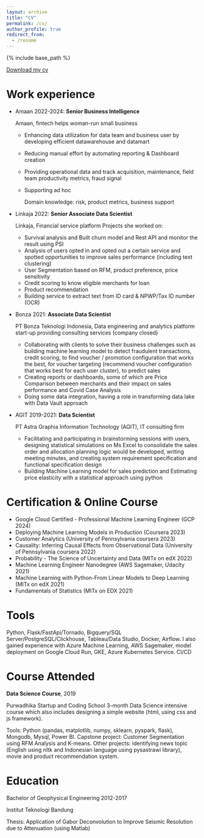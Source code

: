 ```yaml
---
layout: archive
title: "CV"
permalink: /cv/
author_profile: true
redirect_from:
  - /resume
---
```


{% include base_path %}


[Download my cv](http://deviyantiam.github.io/files/cv_deviyanti_aryani_2024.pdf)

Work experience
======
* Amaan 2022-2024: **Senior Business Intelligence**
  
  ​​Amaan, fintech helps woman-run small business
  * Enhancing data utilization for data team and business user by developing efficient datawarehouse and datamart
  * Reducing manual effort by automating  reporting & Dashboard creation
  * Providing operational data and track acquisition, maintenance, field team productivity metrics, fraud signal
  * Supporting ad hoc
  
    Domain knowledge: risk, product metrics, business support

* Linkaja 2022: **Senior Associate Data Scientist**

  ​​Linkaja, Financial service platform
Projects she worked on:
  * Survival analysis and Built churn model and Rest API and monitor the result using PSI
  * Analysis of users opted in and opted out a certain service and spotted opportunities to improve sales performance (including text clustering)
  * User Segmentation based on RFM, product preference, price sensitivity
  * Credit scoring to know eligible merchants for loan
  * Product recommendation
  * Building service to extract text from ID card & NPWP/Tax ID number (OCR)

* Bonza 2021: **Associate Data Scientist**
  
  PT Bonza Teknologi Indonesia, Data engineering and analytics platform start-up providing consulting services (company closed)

  * Collaborating with clients to solve their business challenges such as building machine learning model to detect fraudulent transactions, credit scoring, to find voucher / promotion configuration that works the best, for voucher targeting (recommend voucher configuration that works best for each user cluster), to predict sales
  * Creating reports or dashboards, some of which are Price Comparison between merchants and their impact on sales performance and Covid Case Analysis
  * Doing some data integration, having a role in transforming data lake with Data Vault approach

* AGIT 2019-2021: **Data Scientist**

  PT Astra Graphia Information Technology (AGIT), IT consulting firm
  * Facilitating and participating in brainstorming sessions with users, designing statistical simulations on Ms Excel to consolidate the sales order and allocation planning logic would be developed, writing meeting minutes, and creating system requirement specification and functional specification design
  * Building Machine Learning model for sales prediction and Estimating price elasticity with a statistical approach using python

Certification & Online Course
======
* Google Cloud Certified - Professional Machine Learning Engineer (GCP 2024)
* Deploying Machine Learning Models in Production (Coursera 2023)
* Customer Analytics (University of Pennsylvania coursera 2023)
* Causality: Inferring Causal Effects from Observational Data (University of Pennsylvania coursera 2022)
* Probability - The Science of Uncertainty and Data (MITx on edX 2022)
* Machine Learning Engineer Nanodegree (AWS Sagemaker, Udacity 2021)
* Machine Learning with Python-From Linear Models to Deep Learning (MITx on edX 2021)
* Fundamentals of Statistics (MITx on EDX 2021)

Tools
======
Python, Flask/FastApi/Tornado, Bigquery/SQL Server/PostgreSQL/Clickhouse, Tableau/Data Studio, Docker, Airflow. I also gained experience with Azure Machine Learning, AWS Sagemaker, model deployment on Google Cloud Run, GKE, Azure Kubernetes Service. CI/CD

Course Attended
======
**Data Science Course**, 2019

Purwadhika Startup and Coding School
3-month Data Science intensive course which also includes designing a simple website (html, using css and js framework).

Tools: Python (pandas, matplotlib, numpy, sklearn, pyspark, flask), Mongodb, Mysql, Power BI. Capstone project: Customer Segmentation using RFM Analysis and K-means. Other projects: identifying news topic (English using nltk and Indonesian language using pysastrawi library), movie and product recommendation system.

Education
======
Bachelor of Geophysical Engineering 2012-2017

Institut Teknologi Bandung

Thesis: Application of Gabor Deconvolution to Improve Seismic Resolution due to Attenuation (using Matlab)